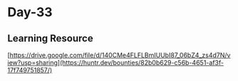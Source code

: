 # Day-33

## Learning Resource 

[https://drive.google.com/file/d/140CMe4FLFLBmIUUbI87_06bZ4_zs4d7N/view?usp=sharing](https://huntr.dev/bounties/82b0b629-c56b-4651-af3f-17f749751857/)

